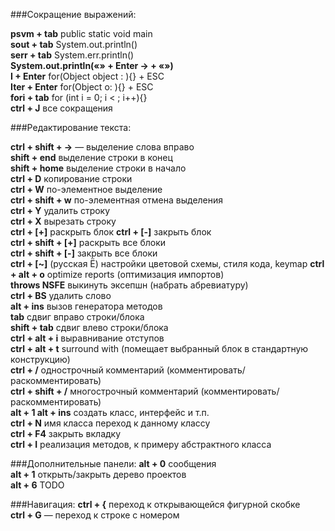 ###Сокращение выражений:

**psvm + tab**  public static void main  
**sout + tab**  System.out.println()  
**serr + tab**  System.err.println()  
**System.out.println(«» + Enter -> + «»)**    
**I + Enter**  for(Object object : ){} + ESC  
**Iter + Enter** for(Object o: ){} + ESC  
**fori + tab**  for (int i = 0; i < ; i++){}  
**ctrl + J** все сокращения

###Редактирование текста:

**ctrl + shift + ->**   — выделение слова вправо  
**shift + end**   выделение строки в конец  
**shift + home**   выделение строки в начало  
**ctrl + D**   копирование строки  
**ctrl + W**   по-элементное выделение  
**ctrl + shift + w**   по-элементная отмена выделения  
**ctrl + Y**   удалить строку  
**ctrl + X**  вырезать строку  
**ctrl + [+]**   раскрыть блок 
**ctrl + [-]**   закрыть блок  
**ctrl + shift + [+]**   раскрыть все блоки  
**ctrl + shift + [-]**   закрыть все блоки  
**ctrl + [~]** (русская Ё)   настройки цветовой схемы, стиля кода, keymap
**ctrl + alt + o**   optimize reports (оптимизация импортов)  
**throws NSFE**   выкинуть эксепшн (набрать абревиатуру)  
**ctrl + BS**   удалить слово  
**alt + ins**   вызов генератора методов  
**tab**  сдвиг вправо строки/блока  
**shift + tab**   сдвиг влево строки/блока  
**ctrl + alt + i**   выравнивание отступов  
**ctrl + alt + t**   surround with (помещает выбранный блок в стандартную конструкцию)  
**ctrl + /**   однострочный комментарий (комментировать/раскомментировать)  
**ctrl + shift + /**   многострочный комментарий (комментировать/раскомментировать)  
**alt + 1   alt + ins**   создать класс, интерфейс и т.п.  
**ctrl + N**   имя класса   переход к данному классу  
**ctrl + F4**   закрыть вкладку  
**ctrl + I**   реализация методов, к примеру абстрактного класса  

###Дополнительные панели:
**alt + 0**   сообщения  
**alt + 1**   открыть/закрыть дерево проектов  
**alt + 6**  TODO  

###Навигация:
**ctrl + {**   переход к открывающейся фигурной скобке  
**ctrl + G** — переход к строке с номером  